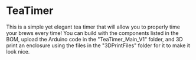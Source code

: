 # TeaTimer
This is a simple yet elegant tea timer that will allow you to properly time your brews every time! You can build with the components listed in the BOM, upload the Arduino code in the "TeaTimer_Main_V1" folder, and 3D print an enclosure using the files in the "3DPrintFiles" folder for it to make it look nice.
<!--stackedit_data:
eyJoaXN0b3J5IjpbMTIzMDY1MzY4MV19
-->